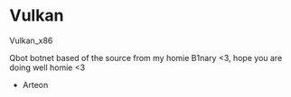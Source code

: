 # Vulkan
Vulkan_x86 

Qbot botnet based of the source from my homie B1nary <3, hope you are doing well homie <3

- Arteon
